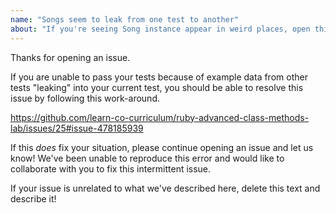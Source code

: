 ```yaml
---
name: "Songs seem to leak from one test to another"
about: "If you're seeing Song instance appear in weird places, open this kind of issue."
---
```


Thanks for opening an issue.

If you are unable to pass your tests because of example data from other tests
"leaking" into your current test, you should be able to resolve this issue by
following this work-around.

https://github.com/learn-co-curriculum/ruby-advanced-class-methods-lab/issues/25#issue-478185939

If this _does_ fix your situation, please continue opening an issue and let us
know! We've been unable to reproduce this error and would like to collaborate
with you to fix this intermittent issue.

If your issue is unrelated to what we've described here, delete this text and
describe it!

